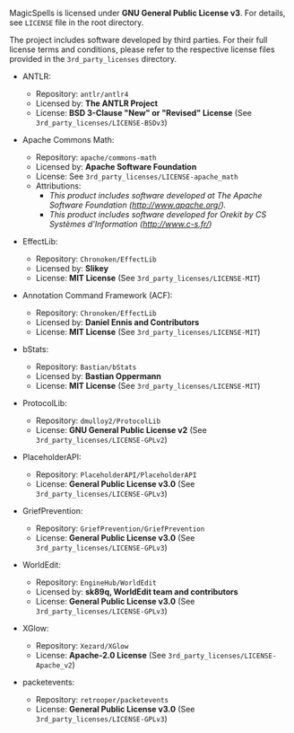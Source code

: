 MagicSpells is licensed under **GNU General Public License v3**. For details, see `LICENSE` file in the root directory.

The project includes software developed by third parties. For their full license terms and conditions, please refer to the respective license files provided in the `3rd_party_licenses` directory.

- ANTLR:
  - Repository: `antlr/antlr4`
  - Licensed by: **The ANTLR Project**
  - License: **BSD 3-Clause "New" or "Revised" License** (See `3rd_party_licenses/LICENSE-BSDv3`)

- Apache Commons Math:
  - Repository: `apache/commons-math`
  - Licensed by: **Apache Software Foundation**
  - License: See `3rd_party_licenses/LICENSE-apache_math`
  - Attributions:
    - *This product includes software developed at The Apache Software Foundation (http://www.apache.org/).*
    - *This product includes software developed for Orekit by CS Systèmes d'Information (http://www.c-s.fr/)*

- EffectLib:
  - Repository: `Chronoken/EffectLib`
  - Licensed by: **Slikey**
  - License: **MIT License** (See `3rd_party_licenses/LICENSE-MIT`)

- Annotation Command Framework (ACF):
  - Repository: `Chronoken/EffectLib`
  - Licensed by: **Daniel Ennis and Contributors**
  - License: **MIT License** (See `3rd_party_licenses/LICENSE-MIT`)

- bStats:
  - Repository: `Bastian/bStats`
  - Licensed by: **Bastian Oppermann**
  - License: **MIT License** (See `3rd_party_licenses/LICENSE-MIT`)

- ProtocolLib:
  - Repository: `dmulloy2/ProtocolLib`
  - License: **GNU General Public License v2** (See `3rd_party_licenses/LICENSE-GPLv2`)

- PlaceholderAPI:
  - Repository: `PlaceholderAPI/PlaceholderAPI`
  - License: **General Public License v3.0** (See `3rd_party_licenses/LICENSE-GPLv3`)

- GriefPrevention:
  - Repository: `GriefPrevention/GriefPrevention`
  - License: **General Public License v3.0** (See `3rd_party_licenses/LICENSE-GPLv3`)

- WorldEdit:
  - Repository: `EngineHub/WorldEdit`
  - Licensed by: **sk89q, WorldEdit team and contributors**
  - License: **General Public License v3.0** (See `3rd_party_licenses/LICENSE-GPLv3`)

- XGlow:
  - Repository: `Xezard/XGlow`
  - License: **Apache-2.0 License** (See `3rd_party_licenses/LICENSE-Apache_v2`)

- packetevents:
  - Repository: `retrooper/packetevents`
  - License: **General Public License v3.0** (See `3rd_party_licenses/LICENSE-GPLv3`)
